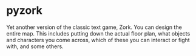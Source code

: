 # pyzork
Yet another version of the classic text game, Zork.
You can design the entire map. This includes putting down the actual floor plan, what objects and characters you come across, which of these you can interact or fight with, and some others.
